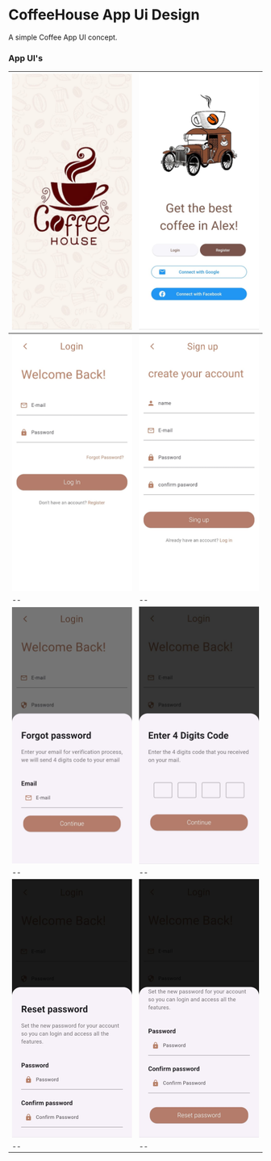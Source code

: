 # CoffeeHouse App Ui Design

A simple Coffee App UI concept.

### App UI's
| <img src="https://github.com/mennamohamed97/CoffeeHouse-App/blob/master/coffee_app_pics/splash.jpeg" style="width: 350px;"/> | <img src="https://github.com/mennamohamed97/CoffeeHouse-App/blob/master/coffee_app_pics/home.jpeg" style="width: 350px;"/>   |
|------------------------------------------------------------------------------------------------------------------------------|------------------------------------------------------------------------------------------------------------------------------|
| <img src="https://github.com/mennamohamed97/CoffeeHouse-App/blob/master/coffee_app_pics/login.jpeg" style="width: 350px;"/>  | <img src="https://github.com/mennamohamed97/CoffeeHouse-App/blob/master/coffee_app_pics/signup.jpeg" style="width: 350px;"/> |
| --                                                                                                                           | --                                                                                                                           |
| <img src="https://github.com/mennamohamed97/CoffeeHouse-App/blob/master/coffee_app_pics/pass1.jpeg" style="width: 350px;"/>  | <img src="https://github.com/mennamohamed97/CoffeeHouse-App/blob/master/coffee_app_pics/pass2.jpeg" style="width: 350px;"/>  |
| --                                                                                                                           | --                                                                                                                           |
| <img src="https://github.com/mennamohamed97/CoffeeHouse-App/blob/master/coffee_app_pics/pass3.jpeg" style="width: 350px;"/>  | <img src="https://github.com/mennamohamed97/CoffeeHouse-App/blob/master/coffee_app_pics/pass4.jpeg" style="width: 350px;"/>  |
| --                                                                                                                           | --                                                                                                                           |
